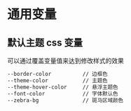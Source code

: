 # 通用变量

## 默认主题 css 变量

可以通过覆盖变量值来达到修改样式的效果

```bash
--border-color          // 边框色
--theme-color           // 主题色
--theme-hover-color     // 悬浮主题色
--font-color            // 字体默认色
--zebra-bg              // 斑马区域颜色
```
